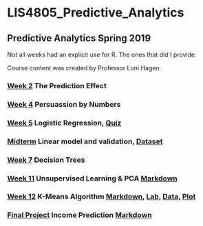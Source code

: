 # LIS4805_Predictive_Analytics

## Predictive Analytics Spring 2019

Not all weeks had an explicit use for R. The ones that did I provide. 

Course content was created by Professor Loni Hagen.

### [Week 2](week2.R) The Prediction Effect

### [Week 4](week4_lab1.R) Persuassion by Numbers

### [Week 5](week5_lab.R) Logistic Regression, [Quiz](logit.R)

### [Midterm](midterm.R) Linear model and validation, [Dataset](College.csv)

### [Week 7](week7_lab.R) Decision Trees

### [Week 11](unsupervised.Rmd) Unsupervised Learning & PCA [Markdown](unsupervised.html)

### [Week 12](kmeans.Rmd) K-Means Algorithm [Markdown](kmeans.docx), [Lab](k-1.means.Lab.R), [Data](grades_km_input.csv), [Plot](threePlots.jpeg)

### [Final Project](final_project.Rmd) Income Prediction [Markdown](final_project.docx)
